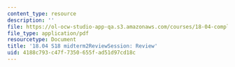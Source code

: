 ```yaml
---
content_type: resource
description: ''
file: https://ol-ocw-studio-app-qa.s3.amazonaws.com/courses/18-04-complex-variables-with-applications-spring-2018/4188c793c47f7350655fad51d97cd18c_MIT18_04S18_midterm2ReviewSession.pdf
file_type: application/pdf
resourcetype: Document
title: '18.04 S18 midterm2ReviewSession: Review'
uid: 4188c793-c47f-7350-655f-ad51d97cd18c
---
```

